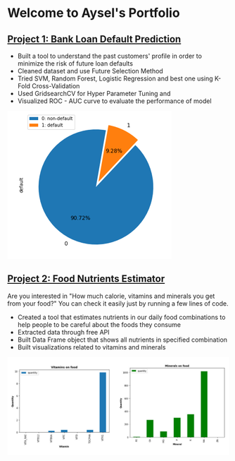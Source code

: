 # Welcome to Aysel's Portfolio

## [Project 1: Bank Loan Default Prediction](https://github.com/JafarzadeAysel/Bank_Loan_Default_Prediction) 
* Built a tool to understand the past customers' profile in order to minimize the risk of future loan defaults
* Cleaned dataset and use Future Selection Method
* Tried SVM, Random Forest, Logistic Regression and best one using K-Fold Cross-Validation
* Used GridsearchCV for Hyper Parameter Tuning and
* Visualized ROC - AUC curve to evaluate the performance of model

![](/images/image_2022-01-28_044546.png)


## [Project 2: Food Nutrients Estimator](https://github.com/JafarzadeAysel/Nutrients_In_Our_Food) 
Are you interested in "How much calorie, vitamins and minerals you get from your food?" You can check it easily just by running a few lines of code.
* Created a tool that estimates nutrients in our daily food combinations to help people to be careful about the foods they consume
* Extracted data through free API
* Built Data Frame object that shows all nutrients in specified combination
* Built visualizations related to vitamins and minerals

![](/images/vitamin%20and%20minerals.PNG)



